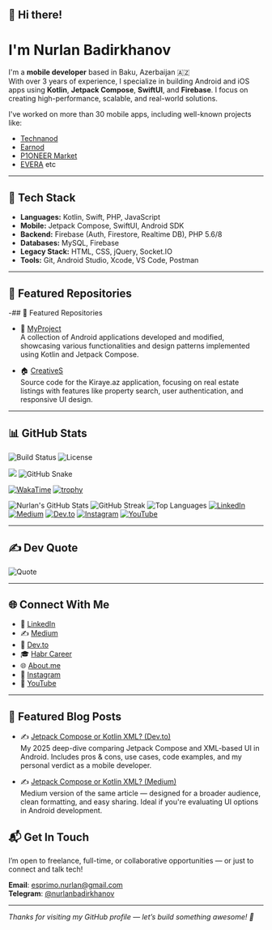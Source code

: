 ## 👋 Hi there!

# I'm Nurlan Badirkhanov

I'm a **mobile developer** based in Baku, Azerbaijan 🇦🇿  
With over 3 years of experience, I specialize in building Android and iOS apps using **Kotlin**, **Jetpack Compose**, **SwiftUI**, and **Firebase**. I focus on creating high-performance, scalable, and real-world solutions.

I've worked on more than 30 mobile apps, including well-known projects like:

- [Technanod](https://www.linkedin.com/company/technanod/)
- [Earnod](https://apkpure.com/earnod-%D0%B7%D0%B0%D1%80%D0%B0%D0%B1%D0%BE%D1%82%D0%BE%D0%BA-%D0%BD%D0%B0-%D1%80%D0%B5%D0%BA%D0%BB%D0%B0%D0%BC%D0%B5/com.ilnodstidio.zarabotok)
- [P1ONEER Market](https://play.google.com/store/apps/details?id=com.p1oneer.p1oneer&hl=az)
- [EVERA](https://play.google.com/store/apps/details?id=com.everammc.everaaz&hl=az)
  etc


---

## 🚀 Tech Stack

- **Languages:** Kotlin, Swift, PHP, JavaScript  
- **Mobile:** Jetpack Compose, SwiftUI, Android SDK  
- **Backend:** Firebase (Auth, Firestore, Realtime DB), PHP 5.6/8  
- **Databases:** MySQL, Firebase  
- **Legacy Stack:** HTML, CSS, jQuery, Socket.IO  
- **Tools:** Git, Android Studio, Xcode, VS Code, Postman

---

## 📂 Featured Repositories

-## 📂 Featured Repositories

- 📱 [MyProject](https://github.com/NurlanBadirkhanov/MyProject)  
  A collection of Android applications developed and modified, showcasing various functionalities and design patterns implemented using Kotlin and Jetpack Compose.

- 🏠 [CreativeS](https://github.com/NurlanBadirkhanov/CreativeS)  
  Source code for the Kiraye.az application, focusing on real estate listings with features like property search, user authentication, and responsive UI design.




---

## 📊 GitHub Stats
![Build Status](https://img.shields.io/github/workflow/status/NurlanBadirkhanov/jetpack-compose-vs-xml/CI)
![License](https://img.shields.io/github/license/NurlanBadirkhanov/jetpack-compose-vs-xml)

![](https://komarev.com/ghpvc/?username=NurlanBadirkhanov&label=PROFILE+VIEWS&style=flat-square&color=blue)
![GitHub Snake](https://github.com/NurlanBadirkhanov/NurlanBadirkhanov/blob/output/github-contribution-grid-snake.svg)
<!-- Requires WakaTime account -->
<!-- Replace `NurlanBadirkhanov` with your actual WakaTime username -->
[![WakaTime](https://github-readme-stats.vercel.app/api/wakatime?username=NurlanBadirkhanov)](https://wakatime.com/@NurlanBadirkhanov)
[![trophy](https://github-profile-trophy.vercel.app/?username=NurlanBadirkhanov&theme=onedark&no-frame=true&column=7)](https://github.com/ryo-ma/github-profile-trophy)


![Nurlan's GitHub Stats](https://github-readme-stats.vercel.app/api?username=NurlanBadirkhanov&show_icons=true&theme=tokyonight)
![GitHub Streak](https://streak-stats.demolab.com?user=NurlanBadirkhanov&theme=tokyonight&hide_border=true)
![Top Languages](https://github-readme-stats.vercel.app/api/top-langs/?username=NurlanBadirkhanov&layout=compact&theme=tokyonight)
[![LinkedIn](https://img.shields.io/badge/LinkedIn-blue?logo=linkedin&logoColor=white)](https://www.linkedin.com/in/nurlanbadirkhanov/)
[![Medium](https://img.shields.io/badge/Medium-000000?logo=medium&logoColor=white)](https://medium.com/@badirkhanli)
[![Dev.to](https://img.shields.io/badge/Dev.to-0A0A0A?logo=dev.to&logoColor=white)](https://dev.to/nurlanbadirkhanov)
[![Instagram](https://img.shields.io/badge/Instagram-E4405F?logo=instagram&logoColor=white)](https://www.instagram.com/bedirxaanov_n/)
[![YouTube](https://img.shields.io/badge/YouTube-red?logo=youtube&logoColor=white)](https://www.youtube.com/@nurlanbadirkhanov)

---

## ✍️ Dev Quote

![Quote](https://quotes-github-readme.vercel.app/api?type=horizontal&theme=tokyonight)


---

## 🌐 Connect With Me

- 💼 [LinkedIn](https://www.linkedin.com/in/nurlanbadirkhanov/)
- ✍️ [Medium](https://badirkhanli.medium.com/)
- 💬 [Dev.to](https://dev.to/nurlanbadirkhanov)
- 🎓 [Habr Career](https://career.habr.com/nurlanbadirkhanov)
- 🌐 [About.me](https://about.me/nurlanbadirkhanli)
- 📸 [Instagram](https://www.instagram.com/bedirxaanov_n/)
- 🎥 [YouTube](https://www.youtube.com/watch?v=HOv7WZ6uR1o&ab_channel=ILNODA-%D0%92%D0%BB%D0%BE%D0%B3NurlanBadirkhanov)

---

## 📝 Featured Blog Posts

- ✍️ [Jetpack Compose or Kotlin XML? (Dev.to)](https://dev.to/nurlanbadirkhanov/jetpack-compose-or-kotlin-xml-3a6m)  
  My 2025 deep-dive comparing Jetpack Compose and XML-based UI in Android. Includes pros & cons, use cases, code examples, and my personal verdict as a mobile developer.

- ✍️ [Jetpack Compose or Kotlin XML? (Medium)](https://medium.com/@badirkhanli/jetpack-compose-or-kotlin-xml-03646a1d73a1)  
  Medium version of the same article — designed for a broader audience, clean formatting, and easy sharing. Ideal if you're evaluating UI options in Android development.





## 📬 Get In Touch

I’m open to freelance, full-time, or collaborative opportunities — or just to connect and talk tech!

**Email**: esprimo.nurlan@gmail.com  
**Telegram**: [@nurlanbadirkhanov](https://t.me/nurlanbadirkhanli)

---

_Thanks for visiting my GitHub profile — let’s build something awesome! 🚀_


